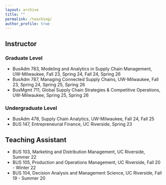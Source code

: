 ```yaml
---
layout: archive
title: ""
permalink: /teaching/
author_profile: true
---
```


## Instructor
### Graduate Level
* BusAdm 783, Modeling and Analytics in Supply Chain Management, UW-Milwaukee, Fall 23, Spring 24, Fall 24, Spring 26
* BusAdm 787, Managing Connected Supply Chains, UW-Milwaukee, Fall 23, Spring 24, Spring 25, Spring 26
* BusMgmt 711, Global Supply Chain Strategies & Competitive Operations, UW-Milwaukee, Spring 25, Spring 26

### Undergraduate Level
* BusAdm 478, Supply Chain Analytics, UW-Milwaukee, Fall 24, Fall 25
* BUS 147, Entrepreneurial Finance, UC Riverside, Spring 23

## Teaching Assistant
* BUS 103, Marketing and Distribution Management, UC Riverside, Summer 22 
* BUS 105, Production and Operations Management, UC Riverside, Fall 20 - Winter 22 
* BUS 104, Decision Analysis and Management Science, UC Riverside, Fall 19 - Summer 20
